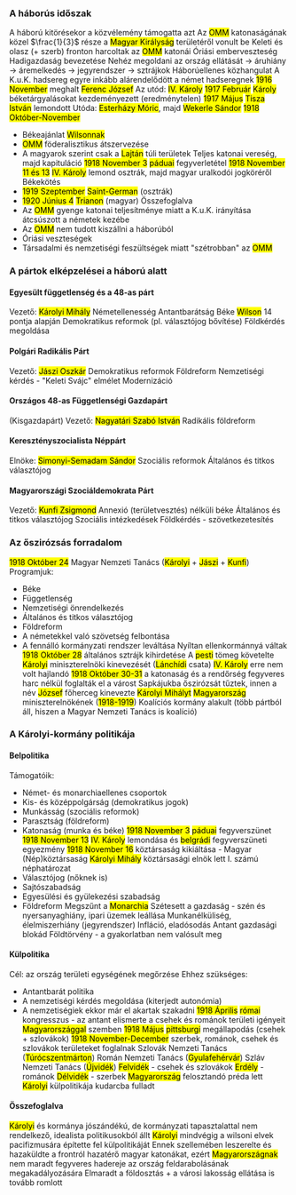 ### A háborús időszak
A háború kitörésekor a közvélemény támogatta azt
Az <mark class="hltr-green">OMM</mark> katonaságának közel $\frac{1}{3}$ része a <mark class="hltr-green">Magyar Királyság</mark> területéről vonult be
Keleti és olasz (+ szerb) fronton harcoltak az <mark class="hltr-green">OMM</mark> katonái
Óriási emberveszteség
Hadigazdaság bevezetése
Nehéz megoldani az ország ellátását → áruhiány → áremelkedés → jegyrendszer → sztrájkok
Háborúellenes közhangulat
A K.u.K. hadsereg egyre inkább alárendelődött a német hadseregnek
<mark class="hltr-orange">1916 November</mark> meghalt <mark class="hltr-cyan">Ferenc József</mark>
Az utód: <mark class="hltr-cyan">IV. Károly</mark>
<mark class="hltr-orange">1917 Február</mark> <mark class="hltr-cyan">Károly</mark> béketárgyalásokat kezdeményezett (eredménytelen)
<mark class="hltr-orange">1917 Május</mark> <mark class="hltr-cyan">Tisza István</mark> lemondott
Utóda: <mark class="hltr-cyan">Esterházy Móric</mark>, majd <mark class="hltr-cyan">Wekerle Sándor</mark>
<mark class="hltr-orange">1918 Október-November</mark>
- Békeajánlat <mark class="hltr-cyan">Wilsonnak</mark>
- <mark class="hltr-green">OMM</mark> föderalisztikus átszervezése
- A magyarok szerint csak a <mark class="hltr-green">Lajtán</mark> túli területek
Teljes katonai vereség, majd kapituláció
<mark class="hltr-orange">1918 November 3</mark> <mark class="hltr-green">páduai</mark> fegyverletétel
<mark class="hltr-orange">1918 November 11 és 13</mark> <mark class="hltr-cyan">IV. Károly</mark> lemond osztrák, majd magyar uralkodói jogköréről
Békekötés
- <mark class="hltr-orange">1919 Szeptember</mark> <mark class="hltr-green">Saint-German</mark> (osztrák)
- <mark class="hltr-orange">1920 Június 4</mark> <mark class="hltr-green">Trianon</mark> (magyar)
Összefoglalva
- Az <mark class="hltr-green">OMM</mark> gyenge katonai teljesítménye miatt a K.u.K. irányítása átcsúszott a németek kezébe
- Az <mark class="hltr-green">OMM</mark> nem tudott kiszállni a háborúból
- Óriási veszteségek
- Társadalmi és nemzetiségi feszültségek miatt "szétrobban" az <mark class="hltr-green">OMM</mark>
### A pártok elképzelései a háború alatt
#### Egyesült függetlenség és a 48-as párt
Vezető: <mark class="hltr-cyan">Károlyi Mihály</mark>
Németellenesség
Antantbarátság
Béke <mark class="hltr-cyan">Wilson</mark> 14 pontja alapján
Demokratikus reformok (pl. választójog bővítése)
Földkérdés megoldása
#### Polgári Radikális Párt
Vezető: <mark class="hltr-cyan">Jászi Oszkár</mark>
Demokratikus reformok
Földreform
Nemzetiségi kérdés - "Keleti Svájc" elmélet
Modernizáció
#### Országos 48-as Függetlenségi Gazdapárt
(Kisgazdapárt)
Vezető: <mark class="hltr-cyan">Nagyatári Szabó István</mark>
Radikális földreform
#### Keresztényszocialista Néppárt
Elnöke: <mark class="hltr-cyan">Simonyi-Semadam Sándor</mark>
Szociális reformok
Általános és titkos választójog
#### Magyarországi Szociáldemokrata Párt
Vezető: <mark class="hltr-cyan">Kunfi Zsigmond</mark>
Annexió (területvesztés) nélküli béke
Általános és titkos választójog
Szociális intézkedések
Földkérdés - szövetkezetesítés
### Az őszirózsás forradalom
<mark class="hltr-orange">1918 Október 24</mark> Magyar Nemzeti Tanács (<mark class="hltr-cyan">Károlyi</mark> + <mark class="hltr-cyan">Jászi</mark> + <mark class="hltr-cyan">Kunfi</mark>)
Programjuk:
- Béke
- Függetlenség
- Nemzetiségi önrendelkezés
- Általános és titkos választójog
- Földreform
- A németekkel való szövetség felbontása
- A fennálló kormányzati rendszer leváltása
Nyíltan ellenkormánnyá váltak
<mark class="hltr-orange">1918 Október 28</mark> általános sztrájk kihirdetése
A <mark class="hltr-green">pesti</mark> tömeg követelte <mark class="hltr-cyan">Károlyi</mark> miniszterelnöki kinevezését
(<mark class="hltr-green">Lánchídi</mark> csata)
<mark class="hltr-cyan">IV. Károly</mark> erre nem volt hajlandó
<mark class="hltr-orange">1918 Október 30-31</mark> a katonaság és a rendőrség fegyveres harc nélkül foglalták el a várost
Sapkájukba őszirózsát tűztek, innen a név
<mark class="hltr-cyan">József</mark> főherceg kinevezte <mark class="hltr-cyan">Károlyi Mihályt</mark> <mark class="hltr-green">Magyarország</mark> miniszterelnökének (<mark class="hltr-orange">1918-1919</mark>)
Koalíciós kormány alakult (több pártból áll, hiszen a Magyar Nemzeti Tanács is koalíció)
### A Károlyi-kormány politikája
#### Belpolitika
Támogatóik:
- Német- és monarchiaellenes csoportok
- Kis- és középpolgárság (demokratikus jogok)
- Munkásság (szociális reformok)
- Parasztság (földreform)
- Katonaság (munka és béke)
<mark class="hltr-orange">1918 November 3</mark> <mark class="hltr-green">páduai</mark> fegyverszünet
<mark class="hltr-orange">1918 November 13</mark> <mark class="hltr-cyan">IV. Károly</mark> lemondása és <mark class="hltr-green">belgrádi</mark> fegyverszüneti egyezmény
<mark class="hltr-orange">1918 November 16</mark> köztársaság kikiáltása - Magyar (Nép)köztársaság
<mark class="hltr-cyan">Károlyi Mihály</mark> köztársasági elnök lett
I. számú néphatározat 
- Választójog (nőknek is)
- Sajtószabadság
- Egyesülési és gyülekezési szabadság
- Földreform
Megszűnt a <mark class="hltr-green">Monarchia</mark>
Szétesett a gazdaság - szén és nyersanyaghiány, ipari üzemek leállása
Munkanélküliség, élelmiszerhiány (jegyrendszer)
Infláció, eladósodás
Antant gazdasági blokád
Földtörvény - a gyakorlatban nem valósult meg
#### Külpolitika
Cél: az ország területi egységének megőrzése
Ehhez szükséges:
- Antantbarát politika
- A nemzetiségi kérdés megoldása (kiterjedt autonómia)
- A nemzetiségiek ekkor már el akartak szakadni
<mark class="hltr-orange">1918 Április</mark> <mark class="hltr-green">római</mark> kongresszus - az antant elismerte a csehek és románok területi igényeit <mark class="hltr-green">Magyarországgal</mark> szemben
<mark class="hltr-orange">1918 Május</mark> <mark class="hltr-green">pittsburgi</mark> megállapodás (csehek + szlovákok)
<mark class="hltr-orange">1918 November-December</mark> szerbek, románok, csehek és szlovákok területeket foglalnak
Szlovák Nemzeti Tanács (<mark class="hltr-green">Túrócszentmárton</mark>)
Román Nemzeti Tanács (<mark class="hltr-green">Gyulafehérvár</mark>)
Szláv Nemzeti Tanács (<mark class="hltr-green">Újvidék</mark>)
<mark class="hltr-green">Felvidék</mark> - csehek és szlovákok
<mark class="hltr-green">Erdély</mark> - románok
<mark class="hltr-green">Délvidék</mark> - szerbek
<mark class="hltr-green">Magyarország</mark> felosztandó préda lett
<mark class="hltr-cyan">Károlyi</mark> külpolitikája kudarcba fulladt
#### Összefoglalva
<mark class="hltr-cyan">Károlyi</mark> és kormánya jószándékú, de kormányzati tapasztalattal nem rendelkező, idealista politikusokból állt
<mark class="hltr-cyan">Károlyi</mark> mindvégig a wilsoni elvek pacifizmusára építette fel külpolitikáját
Ennek szellemében leszerelte és hazaküldte a frontról hazatérő magyar katonákat, ezért <mark class="hltr-green">Magyarországnak</mark> nem maradt fegyveres hadereje az ország feldarabolásának megakadályozására
Elmaradt a földosztás + a városi lakosság ellátása is tovább romlott